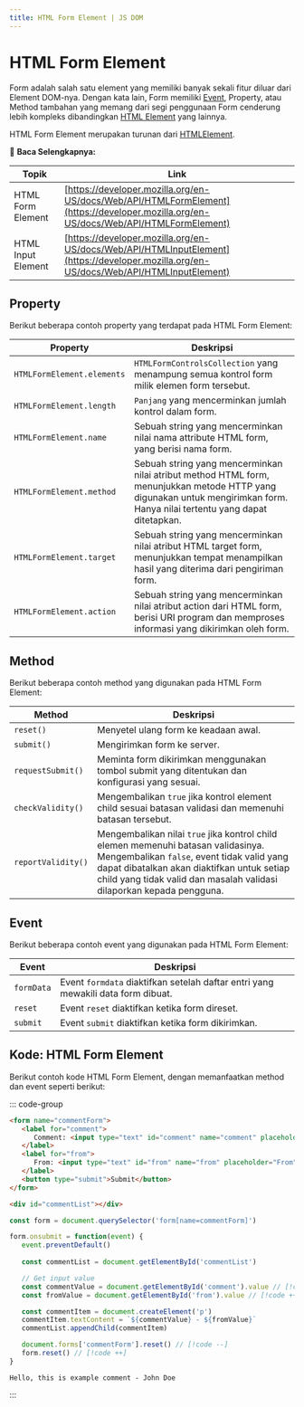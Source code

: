 ```yaml
---
title: HTML Form Element | JS DOM
---
```


# HTML Form Element

Form adalah salah satu element yang memiliki banyak sekali fitur diluar dari Element DOM-nya. Dengan kata lain, Form memiliki [Event](/docs/dom/event), Property, atau Method tambahan yang memang dari segi penggunaan Form cenderung lebih kompleks dibandingkan [HTML Element](/docs/dom/html-element) yang lainnya.

HTML Form Element merupakan turunan dari [HTMLElement](/docs/dom/html-element).

:memo: **Baca Selengkapnya:**

| Topik | Link |
| ----- | ---- |
| HTML Form Element | [https://developer.mozilla.org/en-US/docs/Web/API/HTMLFormElement](https://developer.mozilla.org/en-US/docs/Web/API/HTMLFormElement) |
| HTML Input Element | [https://developer.mozilla.org/en-US/docs/Web/API/HTMLInputElement](https://developer.mozilla.org/en-US/docs/Web/API/HTMLInputElement) |


## Property

Berikut beberapa contoh property yang terdapat pada HTML Form Element:

| Property | Deskripsi |
| -------- | --------- |
| `HTMLFormElement.elements` | `HTMLFormControlsCollection` yang menampung semua kontrol form milik elemen form tersebut. |
| `HTMLFormElement.length` | `Panjang` yang mencerminkan jumlah kontrol dalam form. |
| `HTMLFormElement.name` | Sebuah string yang mencerminkan nilai nama attribute HTML form, yang berisi nama form. |
| `HTMLFormElement.method` | Sebuah string yang mencerminkan nilai atribut method HTML form, menunjukkan metode HTTP yang digunakan untuk mengirimkan form. Hanya nilai tertentu yang dapat ditetapkan. |
| `HTMLFormElement.target` | Sebuah string yang mencerminkan nilai atribut HTML target form, menunjukkan tempat menampilkan hasil yang diterima dari pengiriman form. |
| `HTMLFormElement.action` | Sebuah string yang mencerminkan nilai atribut action dari HTML form, berisi URI program dan memproses informasi yang dikirimkan oleh form. |

## Method

Berikut beberapa contoh method yang digunakan pada HTML Form Element:

| Method | Deskripsi |
| -------- | --------- |
| `reset()` | Menyetel ulang form ke keadaan awal. |
| `submit()` | Mengirimkan form ke server. |
| `requestSubmit()` | Meminta form dikirimkan menggunakan tombol submit yang ditentukan dan konfigurasi yang sesuai. |
| `checkValidity()` | Mengembalikan `true` jika kontrol element child sesuai batasan validasi dan memenuhi batasan tersebut. |
| `reportValidity()` | Mengembalikan nilai `true` jika kontrol child elemen memenuhi batasan validasinya. Mengembalikan `false`, event tidak valid yang dapat dibatalkan akan diaktifkan untuk setiap child yang tidak valid dan masalah validasi dilaporkan kepada pengguna. |

## Event

Berikut beberapa contoh event yang digunakan pada HTML Form Element:

| Event | Deskripsi |
| -------- | --------- |
| `formData` | Event `formdata` diaktifkan setelah daftar entri yang mewakili data form dibuat. |
| `reset` | Event `reset` diaktifkan ketika form direset. |
| `submit` | Event `submit` diaktifkan ketika form dikirimkan. |

## Kode: HTML Form Element

Berikut contoh kode HTML Form Element, dengan memanfaatkan method dan event seperti berikut:

::: code-group
```html [Form]
<form name="commentForm">
   <label for="comment">
      Comment: <input type="text" id="comment" name="comment" placeholder="Comment" />
   </label>
   <label for="from">
      From: <input type="text" id="from" name="from" placeholder="From" />
   </label>
   <button type="submit">Submit</button>
</form>

<div id="commentList"></div>
```

```js [JavaScript]
const form = document.querySelector('form[name=commentForm]')

form.onsubmit = function(event) {
   event.preventDefault()
   
   const commentList = document.getElementById('commentList')

   // Get input value
   const commentValue = document.getElementById('comment').value // [!code ++]
   const fromValue = document.getElementById('from').value // [!code ++]

   const commentItem = document.createElement('p')
   commentItem.textContent = `${commentValue} - ${fromValue}`
   commentList.appendChild(commentItem)

   document.forms['commentForm'].reset() // [!code --]
   form.reset() // [!code ++]
}
```

``` [Example Output]
Hello, this is example comment - John Doe
```
:::
